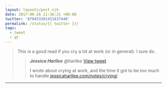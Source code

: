 ```yaml
---
layout: layouts/post.njk
date: 2017-06-26 21:36:21 +00:00
twitter: '879453301451837440'
permalink: /status/{{ twitter }}/
tags: 
  - tweet
  - qt
---
```


> This is a good read if you cry a lot at work (or in general). I sure do. 
> 
> > <cite>**Jessica Harllee** @harllee</cite> [View tweet](https://twitter.com/harllee/status/879325859546574849)
> > 
> > I wrote about crying at work, and the time it got to be too much to handle [jessicaharllee.com/notes/crying/](https://jessicaharllee.com/notes/crying/)

---
